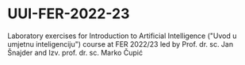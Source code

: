 # UUI-FER-2022-23
Laboratory exercises for Introduction to Artificial Intelligence ("Uvod u umjetnu inteligenciju") course at FER 2022/23 led by Prof. dr. sc. Jan Šnajder and Izv. prof. dr. sc. Marko Čupić
